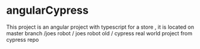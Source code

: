 # angularCypress

This project is an angular project with typescript for a store , it is located on master branch 
/joes robot
/ joes robot old 
/ cypress real world project from cypress repo
